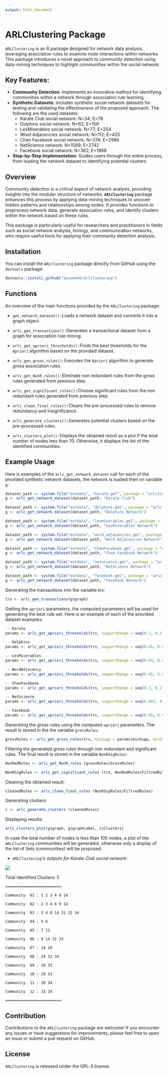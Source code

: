 ```yaml
---
output: html_document
---
```


# ARLClustering Package

`ARLClustering` is an R package designed for network data analysis, leveraging association rules to examine node interactions within networks. This package introduces a novel approach to community detection using data-mining techniques to highlight communities within the social network.

## Key Features:

-   **Community Detection**: Implements an innovative method for identifying communities within a network through association rule learning.
-   **Synthetic Datasets**: Includes synthetic social network datasets for testing and validating the effectiveness of the proposed approach. The following are the used datasets:
    -   Karate Club social network: N=34; E=78
    -   Dolphins social network: N=62; E=159
    -   LesMiserables social network: N=77; E=254
    -   Word Adjacencies social network: N=112; E=425
    -   Chan Facebook social network: N=374; E=2986
    -   NetScience network: N=1589; E=2742
    -   Facebook social network: N=362; E=1988
-   **Step-by-Step Implementation**: Guides users through the entire process, from loading the network dataset to identifying potential clusters.

## **Overview**

Community detection is a critical aspect of network analysis, providing insights into the modular structure of networks. **`ARLClustering`** package enhances this process by applying data-mining techniques to uncover hidden patterns and relationships among nodes. It provides functions to preprocess network data, generate association rules, and identify clusters within the network based on these rules.

This package is particularly useful for researchers and practitioners in fields such as social network analysis, biology, and communication networks, who require useful tools for applying their community detection analysis.

## Installation

You can install the `ARLClustering` package directly from GitHub using the `devtools` package:

``` r
devtools::install_github("assuom44/arlclustering")
```

## Functions

An overview of the main functions provided by the `ARLClustering` package:

-   `get_network_dataset():`Loads a network dataset and converts it into a graph object.

-   `arlc_gen_transactions():`Generates a transactional dataset from a graph for association rule mining.

-   `arlc_get_apriori_thresholds():`Finds the best thresholds for the `Apriori` algorithm based on the provided dataset.

-   `arlc_gen_gross_rules():`Executes the `Apriori` algorithm to generate gross association rules.

-   `arlc_get_NonR_rules():`Eliminate non redundant rules from the gross rules generated from previous step.

-   `arlc_get_significant_rules():`Choose significant rules from the non redundant rules generated from previous step.

-   `arlc_clean_final_rules():`Cleans the pre-processed rules to remove redundancy and insignificance.

-   `arlc_generate_clusters():`Generates potential clusters based on the pre-processed rules.

-   `arlc_clusters_plot():`Displays the obtained result as a plot if the total number of nodes less than 70. Otherwise, it displays the list of the identified communities.

## **Example Usage**

Here is examples of the `arlc_get_network_dataset` call for each of the provided synthetic network datasets, the network is loaded then on variable `g`:

``` r
dataset_path <- system.file("extdata", "karate.gml", package = "arlclustering")
g <- arlc_get_network_dataset(dataset_path, "Karate Club")

dataset_path <- system.file("extdata", "dolphins.gml", package = "arlclustering")
g <- arlc_get_network_dataset(dataset_path, "Dolphins Network")

dataset_path <- system.file("extdata", "lesmiserables.gml", package = "arlclustering")
g <- arlc_get_network_dataset(dataset_path, "LesMiserables Network")

dataset_path <- system.file("extdata", "word_adjacencies.gml", package = "arlclustering")
g <- arlc_get_network_dataset(dataset_path, "Word Adjacencies Network")

dataset_path <- system.file("extdata", "ChanFacebook.gml", package = "arlclustering")
g <- arlc_get_network_dataset(dataset_path, "Chan Facebook Network")

dataset_path <- system.file("extdata", "netscience.gml", package = "arlclustering")
g <- arlc_get_network_dataset(dataset_path, "NetScience Network")

dataset_path <- system.file("extdata", "facebook.gml", package = "arlclustering")
g <- arlc_get_network_dataset(dataset_path, "Facebook Network")
```

Generating the transactions into the variable trx:

``` r
trx <- arlc_gen_transactions(g$graph)
```

Getting the `apriori` parameters, the computed parameters will be used for generating the best rule set. Here is an example of each of the provided dataset examples:

``` r
-- Kerate
params <- arlc_get_apriori_thresholds(trx, supportRange = seq(0.1, 0.2, by = 0.1), 0.5)

-- Dolphins
params <- arlc_get_apriori_thresholds(trx, supportRange = seq(0.05, 0.06, by = 0.01), 0.5)

-- LesMiserables
params <- arlc_get_apriori_thresholds(trx, supportRange = seq(0.04, 0.05, by = 0.01), 0.5)

-- WordAdjacency
params <- arlc_get_apriori_thresholds(trx, supportRange = seq(0.05, 0.06, by = 0.01), 0.5)

-- ChanFacebook
params <- arlc_get_apriori_thresholds(trx, supportRange = seq(0.1, 0.2, by = 0.1), 0.5)

-- NetScience
params <- arlc_get_apriori_thresholds(trx, supportRange = seq(0.003, 0.004, by = 0.001), 0.5)

-- Facebook
params <- arlc_get_apriori_thresholds(trx, supportRange = seq(0.05, 0.06, by = 0.01), 0.5)
```

Generating the gross rules using the computed `apriori` parameters. The result is stored in the the variable `grossRules`:

``` r
grossRules <- arlc_gen_gross_rules(trx, minSupp = params$minSupp, minConf = params$minConf, minLenRules = 1, maxLenRules = params$lenRules)
```

Filtering the generated gross rules through non redundant and significant rules. The final result is stored in the variable `NonRSigRules`:

``` r
NonRedRules <- arlc_get_NonR_rules (grossRules$GrossRules)
```

``` r
NonRSigRules <- arlc_get_significant_rules (trx, NonRedRules$FiltredRules)
```

Cleaning the obtained result:

``` r
cleanedRules <- arlc_clean_final_rules (NonRSigRules$FiltredRules)
```

Generating clusters:

``` r
c <- arlc_generate_clusters (cleanedRules) 
```

Displaying results:

``` r
arlc_clusters_plot(g$graph, g$graphLabel, c$Clusters)
```

In case the total number of nodes is less than 100 nodes, a plot of the `ARLClustering` communities will be generated, otherwise only a display of the list of Sets (communities) will be proposed.

-   *`ARLClustering`'s outputs for Karate Club social network:*

![](inst/images/KarateClub-arlcustering.png)

Total Identified Clusters: 5

`=========================`

`Community  01 : 1 2 3 4 8 14`

`Community  02 : 2 3 4 8 9 14`

`Community  03 : 3 4 8 14 31 32 34`

`Community  04 : 5 6`

`Community  05 : 7 11`

`Community  06 : 9 14 32 33`

`Community  07 : 14 20`

`Community  08 : 24 32 34`

`Community  09 : 28 33`

`Community  10 : 29 33`

`Community  11 : 30 34`

`Community  12 : 33 34`

`=========================`

## Contribution

Contributions to the `ARLClustering` package are welcome! If you encounter any issues or have suggestions for improvements, please feel free to open an issue or submit a pull request on GitHub.

## **License**

`ARLClustering` is released under the GPL-3 license.
